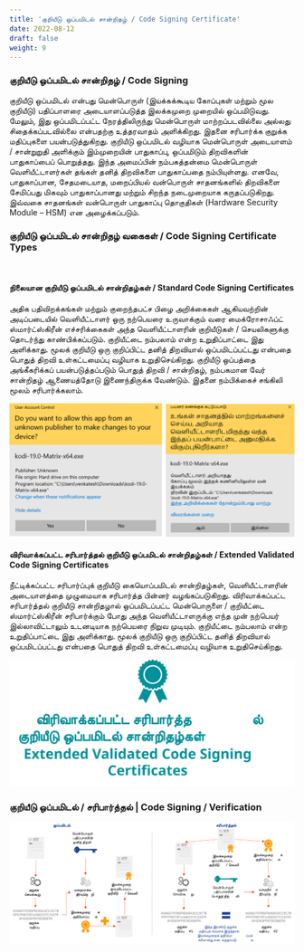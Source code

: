 ```yaml
---
title: 'குறியீடு ஒப்பமிடல் சான்றிதழ் / Code Signing Certificate'
date: 2022-08-12
draft: false
weight: 9
---
```


### குறியீடு ஒப்பமிடல் சான்றிதழ் / Code Signing

குறியீடு ஒப்பமிடல் என்பது மென்பொருள் (இயக்கக்கூடிய கோப்புகள் மற்றும் மூல குறியீடு) பதிப்பாளரை அடையாளப்படுத்த இலக்கமுறை முறையில் ஒப்பமிடுவது.​ மேலும், இது ஒப்பமிடப்பட்ட நேரத்திலிருந்து மென்பொருள் மாற்றப்படவில்லை அல்லது சிதைக்கப்படவில்லை என்பதற்கு உத்தரவாதம் அளிக்கிறது. இதனை சரிபார்க்க குறுக்க மதிப்புகளை பயன்படுத்துகிறது. ​குறியீடு ஒப்பமிடல் வழியாக மென்பொருள் அடையாளம் / சான்றுறுதி அளிக்கும் இம்முறையின் பாதுகாப்பு,  ஒப்பமிடும் திறவிகளின் பாதுகாப்பைப் பொறுத்தது. இந்த அமைப்பின் நம்பகத்தன்மை மென்பொருள் வெளியீட்டாளர்கள் தங்கள் தனித் திறவிகளை பாதுகாப்பதை நம்பியுள்ளது​. எனவே, பாதுகாப்பான, சேதமடையாத, மறைப்பியல் வன்பொருள் சாதனங்களில் திறவிகளை சேமிப்பது மிகவும் பாதுகாப்பானது மற்றும் சிறந்த நடைமுறையாக கருதப்படுகிறது.​ இவ்வகை சாதனங்கள் வன்பொருள் பாதுகாப்பு தொகுதிகள் (Hardware Security Module – HSM) என அழைக்கப்படும்.​

### குறியீடு ஒப்பமிடல் சான்றிதழ் வகைகள் / Code Signing Certificate Types 
<br>

#### நிலையான குறியீடு ஒப்பமிடல் சான்றிதழ்கள் / Standard Code Signing Certificates
அதிக பதிவிறக்கங்கள் மற்றும் குறைந்தபட்ச பிழை அறிக்கைகள் ஆகியவற்றின் அடிப்படையில் வெளியீட்டாளர் ஒரு நற்பெயரை உருவாக்கும் வரை மைக்ரோசாஃப்ட் ஸ்மார்ட்ஸ்கிரீன் எச்சரிக்கைகள் அந்த வெளியீட்டாளரின் குறியீடுகள் / செயலிகளுக்கு தொடர்ந்து காண்பிக்கப்படும். குறியீட்டை நம்பலாம் என்ற உறுதிப்பாட்டை இது அளிக்காது. மூலக் குறியீடு ஒரு குறிப்பிட்ட தனித் திறவியால் ஒப்பமிடப்பட்டது என்பதை பொதுத் திறவி உள்கட்டமைப்பு வழியாக உறுதிசெய்கிறது. 
குறியீடு ஒப்பத்தை அங்கீகரிக்கப் பயன்படுத்தப்படும் பொதுத் திறவி / சான்றிதழ், நம்பகமான வேர் சான்றிதழ் ஆணையத்தோடு இணைந்திருக்க வேண்டும். இதனை நம்பிக்கைச் சங்கிலி மூலம் சரிபார்க்கலாம்.

<img src="images/standard-cs-ta.png">

#### விரிவாக்கப்பட்ட சரிபார்த்தல் குறியீடு ஒப்பமிடல் சான்றிதழ்கள் / Extended Validated Code Signing Certificates

நீட்டிக்கப்பட்ட சரிபார்ப்புக் குறியீடு கையொப்பமிடல் சான்றிதழ்கள், வெளியீட்டாளரின் அடையாளத்தை முழுமையாக சரிபார்த்த பின்னர் வழங்கப்படுகிறது. விரிவாக்கப்பட்ட சரிபார்த்தல் குறியீடு சான்றிதழால் ஒப்பமிடப்பட்ட மென்பொருளை / குறியீட்டை ஸ்மார்ட்ஸ்கிரீன் சரிபார்க்கும் போது அந்த வெளியீட்டாளருக்கு எந்த முன் நற்பெயர் இல்லாவிட்டாலும் உடனடியாக நற்பெயரை நிறுவ முடியும். குறியீட்டை நம்பலாம் என்ற உறுதிப்பாட்டை இது அளிக்காது. மூலக் குறியீடு ஒரு குறிப்பிட்ட தனித் திறவியால் ஒப்பமிடப்பட்டது என்பதை பொதுத் திறவி உள்கட்டமைப்பு வழியாக உறுதிசெய்கிறது.

<img src="images/ev-code-signing-ta.svg">

### குறியீடு ஒப்பமிடல் / சரிபார்த்தல் | Code Signing / Verification

<img src="images/code-signing-verification-ta.svg">
